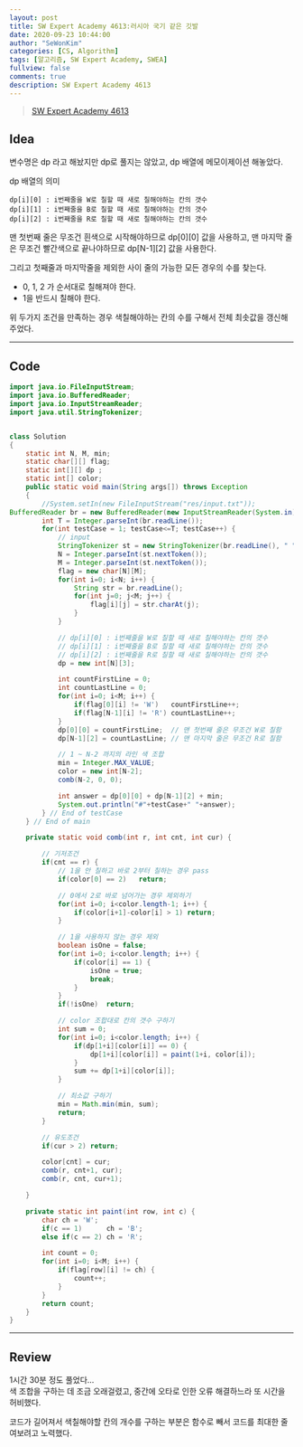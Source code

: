 ```yaml
---
layout: post
title: SW Expert Academy 4613:러시아 국기 같은 깃발
date: 2020-09-23 10:44:00
author: "SeWonKim"
categories: [CS, Algorithm]
tags: [알고리즘, SW Expert Academy, SWEA]
fullview: false
comments: true
description: SW Expert Academy 4613
---
```


> [SW Expert Academy 4613](https://swexpertacademy.com/main/code/problem/problemDetail.do?contestProbId=AWQl9TIK8qoDFAXj#none)

## Idea

변수명은 dp 라고 해놨지만 dp로 풀지는 않았고, dp 배열에 메모이제이션 해놓았다.

dp 배열의 의미

```
dp[i][0] : i번째줄을 W로 칠할 때 새로 칠해야하는 칸의 갯수
dp[i][1] : i번째줄을 B로 칠할 때 새로 칠해야하는 칸의 갯수
dp[i][2] : i번째줄을 R로 칠할 때 새로 칠해야하는 칸의 갯수
```

맨 첫번째 줄은 무조건 흰색으로 시작해야하므로 dp[0][0] 값을 사용하고,
맨 마지막 줄은 무조건 빨간색으로 끝나야하므로 dp[N-1][2] 값을 사용한다.

그리고 첫째줄과 마지막줄을 제외한 사이 줄의 가능한 모든 경우의 수를 찾는다.

- 0, 1, 2 가 순서대로 칠해져야 한다.
- 1을 반드시 칠해야 한다.

위 두가지 조건을 만족하는 경우 색칠해야하는 칸의 수를 구해서 전체 최솟값을 갱신해주었다.

---

## Code

```java
import java.io.FileInputStream;
import java.io.BufferedReader;
import java.io.InputStreamReader;
import java.util.StringTokenizer;


class Solution
{
    static int N, M, min;
	static char[][] flag;
	static int[][] dp ;
	static int[] color;
	public static void main(String args[]) throws Exception
	{
		//System.setIn(new FileInputStream("res/input.txt"));
BufferedReader br = new BufferedReader(new InputStreamReader(System.in));
		int T = Integer.parseInt(br.readLine());
		for(int testCase = 1; testCase<=T; testCase++) {
			// input
			StringTokenizer st = new StringTokenizer(br.readLine(), " ");
			N = Integer.parseInt(st.nextToken());
			M = Integer.parseInt(st.nextToken());
			flag = new char[N][M];
			for(int i=0; i<N; i++) {
				String str = br.readLine();
				for(int j=0; j<M; j++) {
					flag[i][j] = str.charAt(j);
				}
			}

			// dp[i][0] : i번째줄을 W로 칠할 때 새로 칠해야하는 칸의 갯수
			// dp[i][1] : i번째줄을 B로 칠할 때 새로 칠해야하는 칸의 갯수
			// dp[i][2] : i번째줄을 R로 칠할 때 새로 칠해야하는 칸의 갯수
			dp = new int[N][3];

			int countFirstLine = 0;
			int countLastLine = 0;
			for(int i=0; i<M; i++) {
				if(flag[0][i] != 'W')	countFirstLine++;
				if(flag[N-1][i] != 'R')	countLastLine++;
			}
			dp[0][0] = countFirstLine;	// 맨 첫번째 줄은 무조건 W로 칠함
			dp[N-1][2] = countLastLine;	// 맨 마지막 줄은 무조건 R로 칠함

			// 1 ~ N-2 까지의 라인 색 조합
			min = Integer.MAX_VALUE;
			color = new int[N-2];
			comb(N-2, 0, 0);

			int answer = dp[0][0] + dp[N-1][2] + min;
			System.out.println("#"+testCase+" "+answer);
		} // End of testCase
	} // End of main

	private static void comb(int r, int cnt, int cur) {

		// 기저조건
		if(cnt == r) {
			// 1을 안 칠하고 바로 2부터 칠하는 경우 pass
			if(color[0] == 2)	return;

			// 0에서 2로 바로 넘어가는 경우 제외하기
			for(int i=0; i<color.length-1; i++) {
				if(color[i+1]-color[i] > 1) return;
			}

			// 1을 사용하지 않는 경우 제외
			boolean isOne = false;
			for(int i=0; i<color.length; i++) {
				if(color[i] == 1) {
					isOne = true;
					break;
				}
			}
			if(!isOne)	return;

			// color 조합대로 칸의 갯수 구하기
			int sum = 0;
			for(int i=0; i<color.length; i++) {
				if(dp[1+i][color[i]] == 0) {
					dp[1+i][color[i]] = paint(1+i, color[i]);
				}
				sum += dp[1+i][color[i]];
			}

			// 최소값 구하기
			min = Math.min(min, sum);
			return;
		}

		// 유도조건
		if(cur > 2)	return;

		color[cnt] = cur;
		comb(r, cnt+1, cur);
		comb(r, cnt, cur+1);

	}

	private static int paint(int row, int c) {
		char ch = 'W';
		if(c == 1)		ch = 'B';
		else if(c == 2) ch = 'R';

		int count = 0;
		for(int i=0; i<M; i++) {
			if(flag[row][i] != ch) {
				count++;
			}
		}
		return count;
	}
}
```

---

## Review

1시간 30분 정도 풀었다...  
색 조합을 구하는 데 조금 오래걸렸고, 중간에 오타로 인한 오류 해결하느라 또 시간을 허비했다.

코드가 길어져서 색칠해야할 칸의 개수를 구하는 부분은 함수로 빼서 코드를 최대한 줄여보려고 노력했다.
